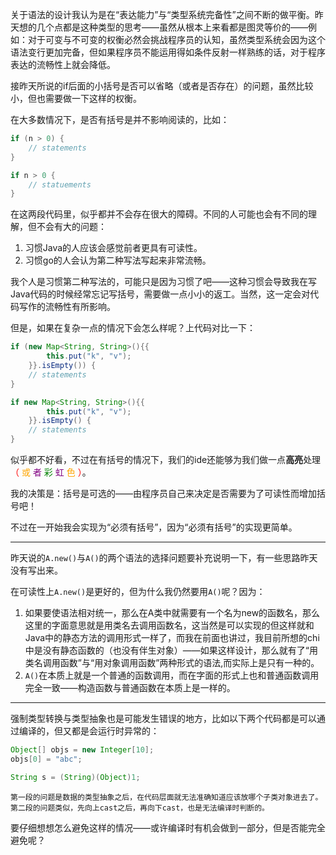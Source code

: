
关于语法的设计我认为是在“表达能力”与“类型系统完备性”之间不断的做平衡。昨天想的几个点都是这种类型的思考——虽然从根本上来看都是图灵等价的——例如：对于可变与不可变的权衡必然会挑战程序员的认知，虽然类型系统会因为这个语法变行更加完备，但如果程序员不能运用得如条件反射一样熟练的话，对于程序表达的流畅性上就会降低。

接昨天所说的if后面的小括号是否可以省略（或者是否存在）的问题，虽然比较小，但也需要做一下这样的权衡。

在大多数情况下，是否有括号是并不影响阅读的，比如：

```java
if (n > 0) {
    // statements
}
```
```go
if n > 0 {
    // statuements
}
```
在这两段代码里，似乎都并不会存在很大的障碍。不同的人可能也会有不同的理解，但不会有大的问题：

1. 习惯Java的人应该会感觉前者更具有可读性。
2. 习惯go的人会认为第二种写法写起来非常流畅。

我个人是习惯第二种写法的，可能只是因为习惯了吧——这种习惯会导致我在写Java代码的时候经常忘记写括号，需要做一点小小的返工。当然，这一定会对代码写作的流畅性有所影响。

但是，如果在复杂一点的情况下会怎么样呢？上代码对比一下：

```java
if (new Map<String, String>(){{
        this.put("k", "v");
    }}.isEmpty()) {
    // statements
}
```
```java
if new Map<String, String>(){{
        this.put("k", "v");
    }}.isEmpty() {
    // statements
}
```

似乎都不好看，不过在有括号的情况下，我们的ide还能够为我们做一点**高亮**处理
<font color=red>（</font>
<font color=orange>或</font>
<font color=purple>者</font>
<font color=green>彩</font>
<font color=purple>虹</font>
<font color=orange>色</font>
<font color=red>）</font>。

我的决策是：括号是可选的——由程序员自己来决定是否需要为了可读性而增加括号吧！

不过在一开始我会实现为“必须有括号”，因为“必须有括号”的实现更简单。

---

昨天说的```A.new()```与```A()```的两个语法的选择问题要补充说明一下，有一些思路昨天没有写出来。

在可读性上```A.new()```是更好的，但为什么我仍然要用```A()```呢？因为：

1. 如果要使语法相对统一，那么在A类中就需要有一个名为new的函数名，那么这里的字面意思就是用类名去调用函数名，这当然是可以实现的但这样就和Java中的静态方法的调用形式一样了，而我在前面也讲过，我目前所想的chi中是没有静态函数的（也没有伴生对象）——如果这样设计，那么就有了“用类名调用函数”与“用对象调用函数”两种形式的语法,而实际上是只有一种的。
2. ```A()```在本质上就是一个普通的函数调用，而在字面的形式上也和普通函数调用完全一致——构造函数与普通函数在本质上是一样的。

---

强制类型转换与类型抽象也是可能发生错误的地方，比如以下两个代码都是可以通过编译的，但又都是会运行时异常的：

```java
Object[] objs = new Integer[10];
objs[0] = "abc";
```

```java
String s = (String)(Object)1;
```
    第一段的问题是数据的类型抽象之后，在代码层面就无法准确知道应该放哪个子类对象进去了。
    第二段的问题类似，先向上cast之后，再向下cast，也是无法编译时判断的。

要仔细想想怎么避免这样的情况——或许编译时有机会做到一部分，但是否能完全避免呢？
